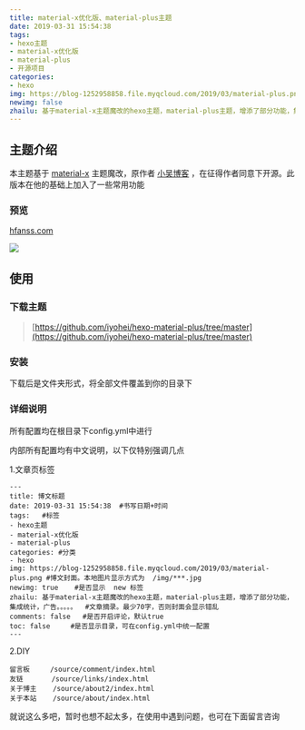 ```yaml
---
title: material-x优化版、material-plus主题
date: 2019-03-31 15:54:38
tags: 
- hexo主题
- material-x优化版
- material-plus
- 开源项目
categories: 
- hexo
img: https://blog-1252958858.file.myqcloud.com/2019/03/material-plus.png
newimg: false
zhailu: 基于material-x主题魔改的hexo主题，material-plus主题，增添了部分功能，集成统计，广告。。。。。
---
```


## 主题介绍

本主题基于 [material-x](https://xaoxuu.com/wiki/material-x/) 主题魔改，原作者 [小吴博客](https://www.wushile.top/) ，在征得作者同意下开源。此版本在他的基础上加入了一些常用功能

### 预览

[hfanss.com](hfanss.com)

![](https://blog-1252958858.file.myqcloud.com/2019/03/demo1.png)

## 使用

### 下载主题

> [https://github.com/iyohei/hexo-material-plus/tree/master](https://github.com/iyohei/hexo-material-plus/tree/master)

### 安装

下载后是文件夹形式，将全部文件覆盖到你的目录下

### 详细说明

所有配置均在根目录下config.yml中进行

内部所有配置均有中文说明，以下仅特别强调几点

1.文章页标签

```
---
title: 博文标题
date: 2019-03-31 15:54:38  #书写日期+时间
tags: 	#标签
- hexo主题
- material-x优化版
- material-plus
categories: #分类
- hexo
img: https://blog-1252958858.file.myqcloud.com/2019/03/material-plus.png #博文封面。本地图片显示方式为  /img/***.jpg 
newimg: true    #是否显示  new 标签
zhailu: 基于material-x主题魔改的hexo主题，material-plus主题，增添了部分功能，集成统计，广告。。。。。  #文章摘录。最少70字，否则封面会显示错乱
comments: false   #是否开启评论，默认true
toc: false     #是否显示目录，可在config.yml中统一配置
---
```

2.DIY

```
留言板		/source/comment/index.html
友链		 /source/links/index.html
关于博主	/source/about2/index.html
关于本站	/source/about/index.html
```

就说这么多吧，暂时也想不起太多，在使用中遇到问题，也可在下面留言咨询